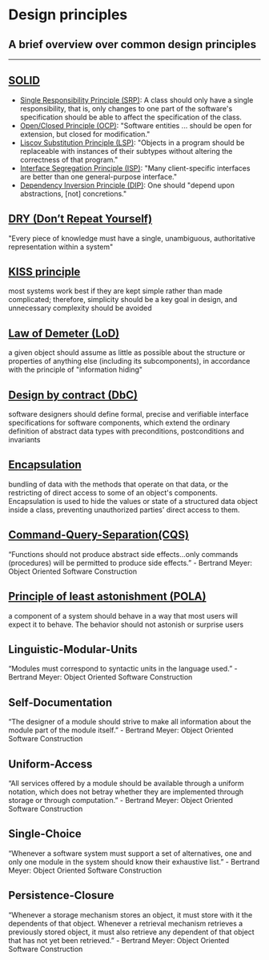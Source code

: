 # Design principles

## A brief overview over common design principles

---

## [SOLID](https://en.wikipedia.org/wiki/SOLID)

- [Single Responsibility Principle (SRP)](https://en.wikipedia.org/wiki/Single-responsibility_principle):
  A class should only have a single responsibility, that is, only changes to one part of the software's
  specification should be able to affect the specification of the class.
- [Open/Closed Principle (OCP)](https://en.wikipedia.org/wiki/Open%E2%80%93closed_principle):
  "Software entities ... should be open for extension, but closed for modification."
- [Liscov Substitution Principle (LSP)](https://en.wikipedia.org/wiki/Liskov_substitution_principle):
  "Objects in a program should be replaceable with instances of their subtypes without altering the correctness
  of that program."
- [Interface Segregation Principle (ISP)](https://en.wikipedia.org/wiki/Interface_segregation_principle):
  "Many client-specific interfaces are better than one general-purpose interface."
- [Dependency Inversion Principle (DIP)](https://en.wikipedia.org/wiki/Dependency_inversion_principle):
  One should "depend upon abstractions, [not] concretions."

## [DRY (Don’t Repeat Yourself)](https://en.wikipedia.org/wiki/Don%27t_repeat_yourself)

"Every piece of knowledge must have a single, unambiguous, authoritative representation within a system"

## [KISS principle](https://en.wikipedia.org/wiki/KISS_principle)

most systems work best if they are kept simple rather than made complicated; therefore, simplicity should be a key goal in design, and unnecessary complexity should be avoided

## [Law of Demeter (LoD)](https://en.wikipedia.org/wiki/Law_of_Demeter)

a given object should assume as little as possible about the structure or properties of anything else (including its subcomponents), in accordance with the principle of "information hiding"

## [Design by contract (DbC)](https://en.wikipedia.org/wiki/Design_by_contract)

software designers should define formal, precise and verifiable interface specifications for software components, which extend the ordinary definition of abstract data types with preconditions, postconditions and invariants

## [Encapsulation](https://en.wikipedia.org/wiki/Encapsulation_(computer_programming))

bundling of data with the methods that operate on that data, or the restricting of direct access to some of an object's components. Encapsulation is used to hide the values or state of a structured data object inside a class, preventing unauthorized parties' direct access to them.

## [Command-Query-Separation(CQS)](https://en.wikipedia.org/wiki/Command%E2%80%93query_separation)

“Functions should not produce abstract side effects...only commands (procedures) will be permitted to produce side effects.” - Bertrand Meyer: Object Oriented Software Construction

## [Principle of least astonishment (POLA)](https://en.wikipedia.org/wiki/Principle_of_least_astonishment)

a component of a system should behave in a way that most users will expect it to behave. The behavior should not astonish or surprise users

## Linguistic-Modular-Units

“Modules must correspond to syntactic units in the language used.” - Bertrand Meyer: Object Oriented Software Construction

## Self-Documentation

“The designer of a module should strive to make all information about the module part of the module itself.” - Bertrand Meyer: Object Oriented Software Construction

## Uniform-Access

“All services offered by a module should be available through a uniform notation, which does not betray whether they are implemented through storage or through computation.” - Bertrand Meyer: Object Oriented Software Construction

## Single-Choice

“Whenever a software system must support a set of alternatives, one and only one module in the system should know their exhaustive list.” - Bertrand Meyer: Object Oriented Software Construction

## Persistence-Closure

“Whenever a storage mechanism stores an object, it must store with it the dependents of that object. Whenever a retrieval mechanism retrieves a previously stored object, it must also retrieve any dependent of that object that has not yet been retrieved.” - Bertrand Meyer: Object Oriented Software Construction
